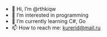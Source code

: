 - 👋 Hi, I’m @rthkiqw
- 👀 I’m interested in programming
- 🌱 I’m currently learning C#, Go
- 📫 How to reach me: kurerid@mail.ru

<!---
rthkiqw/rthkiqw is a ✨ special ✨ repository because its `README.md` (this file) appears on your GitHub profile.
You can click the Preview link to take a look at your changes.
--->
